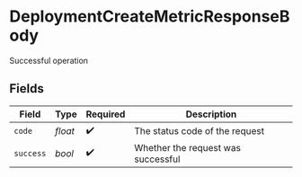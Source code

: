 # DeploymentCreateMetricResponseBody

Successful operation


## Fields

| Field                              | Type                               | Required                           | Description                        |
| ---------------------------------- | ---------------------------------- | ---------------------------------- | ---------------------------------- |
| `code`                             | *float*                            | :heavy_check_mark:                 | The status code of the request     |
| `success`                          | *bool*                             | :heavy_check_mark:                 | Whether the request was successful |
